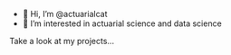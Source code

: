- 👋 Hi, I’m @actuarialcat
- 👀 I’m interested in actuarial science and data science

Take a look at my projects...


<!---
actuarialcat/actuarialcat is a ✨ special ✨ repository because its `README.md` (this file) appears on your GitHub profile.
You can click the Preview link to take a look at your changes.
--->
